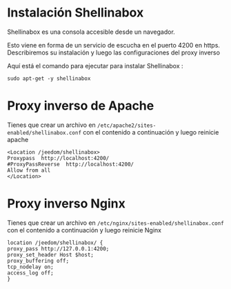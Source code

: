 # Instalación Shellinabox

Shellinabox es una consola accesible desde un navegador.

Esto viene en forma de un servicio de escucha en el puerto 4200 en https. Describiremos su instalación y luego las configuraciones del proxy inverso

Aquí está el comando para ejecutar para instalar Shellinabox :

``sudo apt-get -y shellinabox``

# Proxy inverso de Apache

Tienes que crear un archivo en ``/etc/apache2/sites-enabled/shellinabox.conf`` con el contenido a continuación y luego reinicie apache

````
<Location /jeedom/shellinabox>
Proxypass  http://localhost:4200/
#ProxyPassReverse  http://localhost:4200/
Allow from all
</Location>
````

# Proxy inverso Nginx

Tienes que crear un archivo en ``/etc/nginx/sites-enabled/shellinabox.conf`` con el contenido a continuación y luego reinicie Nginx

````
location /jeedom/shellinabox/ {
proxy_pass http://127.0.0.1:4200;
proxy_set_header Host $host;
proxy_buffering off;
tcp_nodelay on;
access_log off;
}
````
